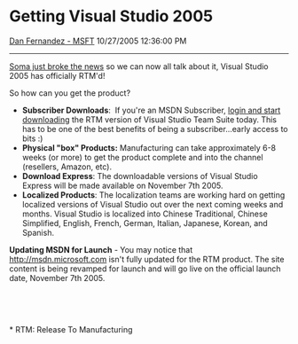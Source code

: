 <div id="page">

# Getting Visual Studio 2005

[Dan Fernandez -
MSFT](https://social.msdn.microsoft.com/profile/Dan%20Fernandez%20-%20MSFT)
10/27/2005 12:36:00 PM

-----

<div id="content">

[Soma just broke the
news](http://blogs.msdn.com/somasegar/archive/2005/10/27/485665.aspx) so
we can now all talk about it, Visual Studio 2005 has officially RTM'd\!

So how can you get the product?

  - **Subscriber Downloads**:  If you're an MSDN Subscriber, [login and
    start downloading](http://msdn.microsoft.com/subscriptions/) the RTM
    version of Visual Studio Team Suite today. This has to be one of the
    best benefits of being a subscriber...early access to bits :)
  - **Physical "box" Products:** Manufacturing can take approximately
    6-8 weeks (or more) to get the product complete and into the channel
    (resellers, Amazon, etc).
  - **Download Express**: The downloadable versions of Visual Studio
    Express will be made available on November 7th 2005.
  - **Localized Products**: The localization teams are working hard on
    getting localized versions of Visual Studio out over the next coming
    weeks and months. Visual Studio is localized into Chinese
    Traditional, Chinese Simplified, English, French, German, Italian,
    Japanese, Korean, and Spanish.

**Updating MSDN for Launch** - You may notice that
<http://msdn.microsoft.com> isn't fully updated for the RTM product. The
site content is being revamped for launch and will go live on the
official launch date, November 7th 2005.

 

 

\* RTM: Release To Manufacturing

 

 

</div>

</div>
